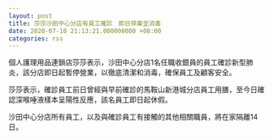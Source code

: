 ```yaml
---
layout: post
title: 莎莎沙田中心分店有員工確診　即日停業並消毒
date: 2020-07-10 21:13:21.000000000 +08:00
categories: rss
---
```


個人護理用品連鎖店莎莎表示，沙田中心分店1名任職收銀員的員工確診新型肺炎，該分店即日起暫停營業，以徹底清潔和消毒，確保員工及顧客安全。

莎莎表示，確診員工前日曾經與早前確診的馬鞍山新港城分店員工用膳，至今日確認深喉唾液樣本呈陽性反應，該名員工即日起休假。

沙田中心分店所有員工，以及與確診員工有接觸的其他相關職員，將在家隔離14日。
